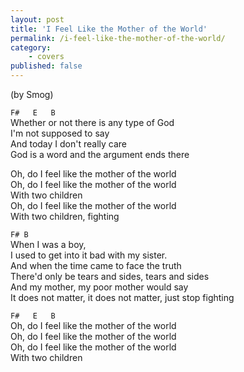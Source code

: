 ```yaml
---
layout: post
title: 'I Feel Like the Mother of the World'
permalink: /i-feel-like-the-mother-of-the-world/
category:
    - covers
published: false
---
```


(by Smog)

`F#   E   B`  
Whether or not there is any type of God  
I'm not supposed to say  
And today I don't really care  
God is a word and the argument ends there  

Oh, do I feel like the mother of the world  
Oh, do I feel like the mother of the world  
With two children  
Oh, do I feel like the mother of the world  
With two children, fighting  

`F# B`  
When I was a boy,  
I used to get into it bad with my sister.  
And when the time came to face the truth  
There'd only be tears and sides, tears and sides  
And my mother, my poor mother would say  
It does not matter, it does not matter, just stop fighting  

`F#   E   B`  
Oh, do I feel like the mother of the world  
Oh, do I feel like the mother of the world  
Oh, do I feel like the mother of the world  
With two children  

